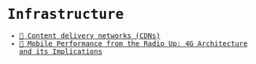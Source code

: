 <samp>

# Infrastructure

- [📝 Content delivery networks (CDNs)](https://web.dev/content-delivery-networks)
- [🎥 Mobile Performance from the Radio Up: 4G Architecture and its Implications](https://www.youtube.com/watch?v=a4SbDZ9Y-I4&ab_channel=IlyaGrigorik)

</samp>
